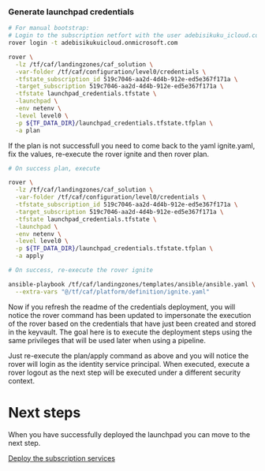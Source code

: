 
### Generate launchpad credentials

```bash
# For manual bootstrap:
# Login to the subscription netfort with the user adebisikuku_icloud.com#EXT#@adebisikukuicloud.onmicrosoft.com
rover login -t adebisikukuicloud.onmicrosoft.com

rover \
  -lz /tf/caf/landingzones/caf_solution \
  -var-folder /tf/caf/configuration/level0/credentials \
  -tfstate_subscription_id 519c7046-aa2d-4d4b-912e-ed5e367f171a \
  -target_subscription 519c7046-aa2d-4d4b-912e-ed5e367f171a \
  -tfstate launchpad_credentials.tfstate \
  -launchpad \
  -env netenv \
  -level level0 \
  -p ${TF_DATA_DIR}/launchpad_credentials.tfstate.tfplan \
  -a plan

```

If the plan is not successfull you need to come back to the yaml ignite.yaml, fix the values, re-execute the rover ignite and then rover plan.


```bash 
# On success plan, execute

rover \
  -lz /tf/caf/landingzones/caf_solution \
  -var-folder /tf/caf/configuration/level0/credentials \
  -tfstate_subscription_id 519c7046-aa2d-4d4b-912e-ed5e367f171a \
  -target_subscription 519c7046-aa2d-4d4b-912e-ed5e367f171a \
  -tfstate launchpad_credentials.tfstate \
  -launchpad \
  -env netenv \
  -level level0 \
  -p ${TF_DATA_DIR}/launchpad_credentials.tfstate.tfplan \
  -a apply

```

```bash
# On success, re-execute the rover ignite

ansible-playbook /tf/caf/landingzones/templates/ansible/ansible.yaml \
  --extra-vars "@/tf/caf/platform/definition/ignite.yaml"

```

Now if you refresh the readme of the credentials deployment, you will notice the rover command has been updated to impersonate the execution of the rover based on the credentials that have just been created and stored in the keyvault. The goal here is to execute the deployment steps using the same privileges that will be used later when using a pipeline.

Just re-execute the plan/apply command as above and you will notice the rover will login as the identity service principal. When executed, execute a rover logout as the next step will be executed under a different security context.

# Next steps

When you have successfully deployed the launchpad you can  move to the next step.

 [Deploy the subscription services](../../level1/subscriptions/readme.md)
